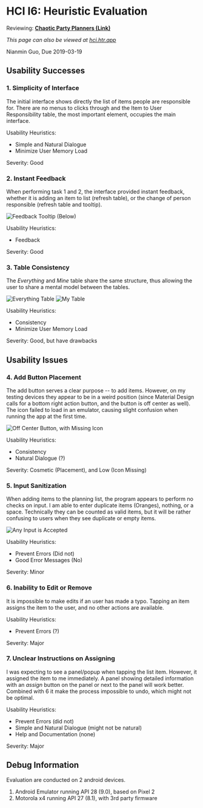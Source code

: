 # HCI I6: Heuristic Evaluation 

Reviewing: [**Chaotic Party Planners (Link)**](https://sites.google.com/view/chaotic-party-planners/home)

*This page can also be viewed at [hci.htr.app](https://hci.htr.app/pages/I6-Heuristic_Evalulation)*

Nianmin Guo, Due 2019-03-19

## Usability Successes

### 1. Simplicity of Interface

The initial interface shows directly the list of items people are responsible for. There are no menus to clicks through and the Item to User Responsibility table, the most important element, occupies the main interface. 


Usability Heuristics:

- Simple and Natural Dialogue
- Minimize User Memory Load

Severity: Good

### 2. Instant Feedback

When performing task 1 and 2, the interface provided instant feedback, whether it is adding an item to list (refresh table), or the change of person responsible (refresh table and tooltip).

![Feedback Tooltip (Below)](../resources/i06/i06-p2-1.png)

Usability Heuristics:

- Feedback

Severity: Good

### 3. Table Consistency

The *Everything* and *Mine* table share the same structure, thus allowing the user to share a mental model between the tables.

![Everything Table](../resources/i06/i06-p3-1.png)
![My Table](../resouces/i06/i06-p3-2.png)

Usability Heuristics:

- Consistency
- Minimize User Memory Load

Severity: Good, but have drawbacks

## Usability Issues

### 4. Add Button Placement

The add button serves a clear purpose -- to add items. However, on my testing devices they appear to be in a weird position (since Material Design calls for a bottom right action button, and the button is off center as well). The icon failed to load in an emulator, causing slight confusion when running the app at the first time.

![Off Center Button, with Missing Icon](../resources/i06/i06-p4-1.png)

Usability Heuristics:

- Consistency
- Natural Dialogue (?)

Severity: Cosmetic (Placement), and Low (Icon Missing)

### 5. Input Sanitization

When adding items to the planning list, the program appears to perform no checks on input. I am able to enter duplicate items (Oranges), nothing, or a space. Technically they can be counted as valid items, but it will be rather confusing to users when they see duplicate or empty items.

![Any Input is Accepted](../resource/i06/i06-p5-1.png)

Usability Heuristics:

- Prevent Errors (Did not)
- Good Error Messages (No)

Severity: Minor

### 6. Inability to Edit or Remove

It is impossible to make edits if an user has made a typo. Tapping an item assigns the item to the user, and no other actions are available. 

Usability Heuristics:

- Prevent Errors (?)

Severity: Major

### 7. Unclear Instructions on Assigning

I was expecting to see a panel/popup when tapping the list item. However, it assigned the item to me immediately. A panel showing detailed information with an *assign* button on the panel or next to the panel will work better. Combined with 6 it make the process impossible to undo, which might not be optimal. 

Usability Heuristics:

- Prevent Errors (did not)
- Simple and Natural Dialogue (might not be natural)
- Help and Documentation (none)

Severity: Major

## Debug Information 

Evaluation are conducted on 2 android devices. 

1. Android Emulator running API 28 (9.0), based on Pixel 2
2. Motorola x4 running API 27 (8.1), with 3rd party firmware
